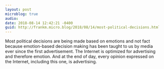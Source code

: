 ```yaml
---
layout: post
microblog: true
audio: 
date: 2018-08-14 12:42:21 -0400
guid: http://frankm.micro.blog/2018/08/14/most-political-decisions.html
---
```

Most political decisions are being made based on emotions and not fact because emotion-based decision making has been taught to us by media ever since the first advertisement. The Internet is optimized for advertising and therefore emotion. And at the end of day, every opinion expressed on the Internet, including this one, is advertising. 
